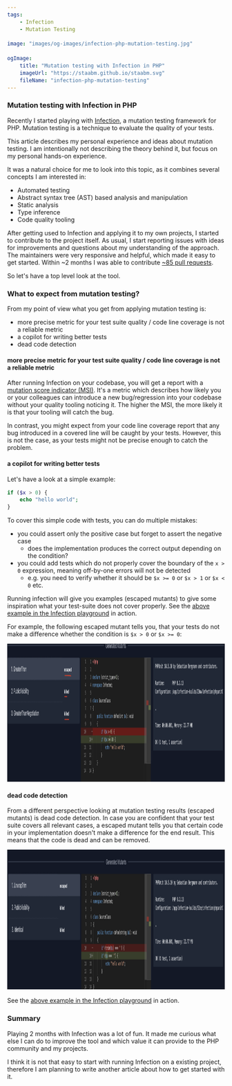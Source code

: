 ```yaml
---
tags:
    - Infection
    - Mutation Testing

image: "images/og-images/infection-php-mutation-testing.jpg"

ogImage:
    title: "Mutation testing with Infection in PHP"
    imageUrl: "https://staabm.github.io/staabm.svg"
    fileName: "infection-php-mutation-testing"
---
```


### Mutation testing with Infection in PHP

Recently I started playing with [Infection](https://infection.github.io/), a mutation testing framework for PHP.
Mutation testing is a technique to evaluate the quality of your tests.

This article describes my personal experience and ideas about mutation testing.
I am intentionally not describing the theory behind it, but focus on my personal hands-on experience.

It was a natural choice for me to look into this topic, as it combines several concepts I am interested in:
- Automated testing
- Abstract syntax tree (AST) based analysis and manipulation
- Static analysis
- Type inference
- Code quality tooling

After getting used to Infection and applying it to my own projects, I started to contribute to the project itself.
As usual, I start reporting issues with ideas for improvements and questions about my understanding of the approach.
The maintainers were very responsive and helpful, which made it easy to get started.
Within ~2 months I was able to contribute [~85 pull requests](https://github.com/infection/infection/pulls?q=sort%3Aupdated-desc+is%3Apr+is%3Aopen+author%3Astaabm).

So let's have a top level look at the tool.

### What to expect from mutation testing?

From my point of view what you get from applying mutation testing is:
- more precise metric for your test suite quality / code line coverage is not a reliable metric
- a copilot for writing better tests
- dead code detection

#### more precise metric for your test suite quality / code line coverage is not a reliable metric

After running Infection on your codebase, you will get a report with a [mutation score indicator (MSI)](https://infection.github.io/guide/#Metrics-Mutation-Score-Indicator-MSI).
It's a metric which describes how likely you or your colleagues can introduce a new bug/regression into your codebase without your quality tooling noticing it.
The higher the MSI, the more likely it is that your tooling will catch the bug.

In contrast, you might expect from your code line coverage report that any bug introduced in a covered line will be caught by your tests.
However, this is not the case, as your tests might not be precise enough to catch the problem.

#### a copilot for writing better tests

Let's have a look at a simple example:

```php
if ($x > 0) {
    echo "hello world";
}
```

To cover this simple code with tests, you can do multiple mistakes:
- you could assert only the positive case but forget to assert the negative case
  - does the implementation produces the correct output depending on the condition?
- you could add tests which do not properly cover the boundary of the `x > 0`  expression, meaning off-by-one errors will not be detected
  - e.g. you need to verify whether it should be `$x >= 0` or `$x > 1` or `$x < 0` etc.

Running infection will give you examples (escaped mutants) to give some inspiration what your test-suite does not cover properly.
See the [above example in the Infection playground](https://infection-php.dev/r/23mw) in action.

For example, the following escaped mutant tells you, that your tests do not make a difference whether the condition is `$x > 0` or `$x >= 0`:

<img width="1503" height="319" alt="Infection playground" src="/images/post-images/infection-php-mutation-testing/greater-than-mutant.png" />


#### dead code detection

From a different perspective looking at mutation testing results (escaped mutants) is dead code detection.
In case you are confident that your test suite covers all relevant cases,
a escaped mutant tells you that certain code in your implementation doesn't make a difference for the end result.
This means that the code is dead and can be removed.

<img width="1506" height="323" alt="Image" src="/images/post-images/infection-php-mutation-testing/unwrap-trim-mutant.png" />

See the [above example in the Infection playground](https://infection-php.dev/r/53ze) in action.


### Summary

Playing 2 months with Infection was a lot of fun.
It made me curious what else I can do to improve the tool and which value it can provide to the PHP community and my projects.

I think it is not that easy to start with running Infection on a existing project,
therefore I am planning to write another article about how to get started with it.

